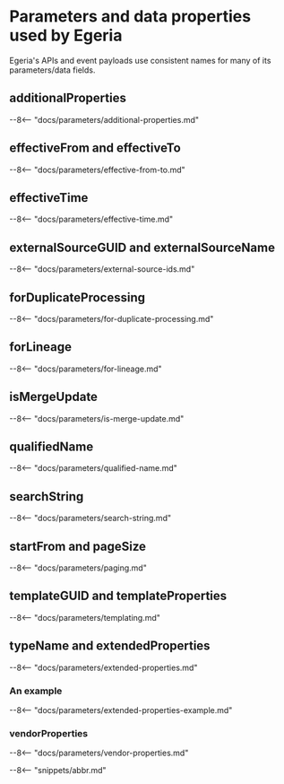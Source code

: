 <!-- SPDX-License-Identifier: CC-BY-4.0 -->
<!-- Copyright Contributors to the ODPi Egeria project 2020. -->

# Parameters and data properties used by Egeria

Egeria's APIs and event payloads use consistent names for many of its parameters/data fields.

## additionalProperties

--8<-- "docs/parameters/additional-properties.md"

## effectiveFrom and effectiveTo

--8<-- "docs/parameters/effective-from-to.md"

## effectiveTime

--8<-- "docs/parameters/effective-time.md"

## externalSourceGUID and externalSourceName

--8<-- "docs/parameters/external-source-ids.md"

## forDuplicateProcessing

--8<-- "docs/parameters/for-duplicate-processing.md"

## forLineage

--8<-- "docs/parameters/for-lineage.md"

## isMergeUpdate

--8<-- "docs/parameters/is-merge-update.md"

## qualifiedName

--8<-- "docs/parameters/qualified-name.md"

## searchString

--8<-- "docs/parameters/search-string.md"

## startFrom and pageSize

--8<-- "docs/parameters/paging.md"

## templateGUID and templateProperties

--8<-- "docs/parameters/templating.md"

## typeName and extendedProperties

--8<-- "docs/parameters/extended-properties.md"

### An example

--8<-- "docs/parameters/extended-properties-example.md"

### vendorProperties

--8<-- "docs/parameters/vendor-properties.md"


--8<-- "snippets/abbr.md"